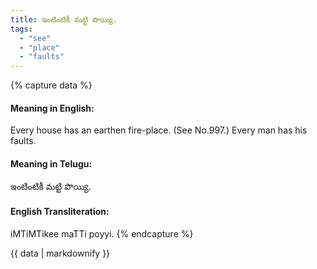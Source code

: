 ```yaml
---
title: ఇంటింటికీ మట్టి పొయ్యి.
tags:
  - "see"
  - "place"
  - "faults"
---
```


{% capture data %}
#### Meaning in English:
Every house has an earthen fire-place.
(See No.997.)
Every man has his faults.

#### Meaning in Telugu:
ఇంటింటికీ మట్టి పొయ్యి.

#### English Transliteration:
iMTiMTikee maTTi poyyi.
{% endcapture %}

<div class="notice">{{ data | markdownify }}</div>

